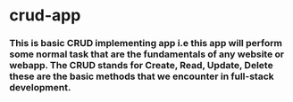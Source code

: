 # crud-app

### This is basic CRUD implementing app i.e this app will perform some normal task that are the fundamentals of any website or webapp. The CRUD stands for Create, Read, Update, Delete these are the basic methods that we encounter in full-stack development.

